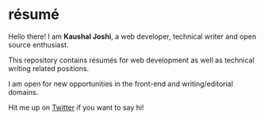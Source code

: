 # résumé

Hello there! I am **Kaushal Joshi**, a web developer, technical writer and open source enthusiast.

This repository contains résumés for web development as well as technical writing related positions. 

I am open for new opportunities in the front-end and writing/editorial domains. 

Hit me up on [Twitter](https://twitter.com/clumsy_coder) if you want to say hi!